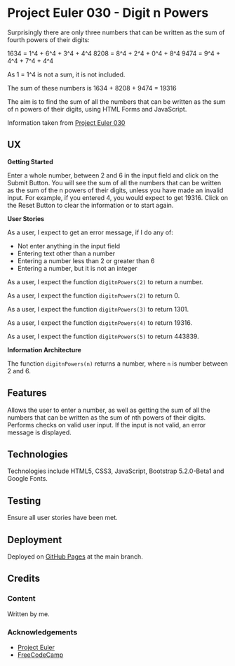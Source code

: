 # Project Euler 030 - Digit n Powers

Surprisingly there are only three numbers that can be written as the sum of fourth powers of their digits:

   1634 = 1^4 + 6^4 + 3^4 + 4^4
   8208 = 8^4 + 2^4 + 0^4 + 8^4
   9474 = 9^4 + 4^4 + 7^4 + 4^4

As 1 = 1^4 is not a sum, it is not included.

The sum of these numbers is 1634 + 8208 + 9474 = 19316

The aim is to find the sum of all the numbers that can be written as the sum of n powers of their digits, using HTML Forms and JavaScript.

Information taken from [Project Euler 030](https://projecteuler.net/problem=30)

## UX

**Getting Started**

Enter a whole number, between 2 and 6 in the input field and click on the Submit Button.  You will see the sum of all the numbers that can be written as the sum of the n powers of their digits, unless you have made an invalid input.  For example, if you entered 4, you would expect to get 19316.  Click on the Reset Button to clear the information or to start again.

**User Stories**

As a user, I expect to get an error message, if I do any of:

- Not enter anything in the input field
- Entering text other than a number
- Entering a number less than 2 or greater than 6
- Entering a number, but it is not an integer

As a user, I expect the function `digitnPowers(2)` to return a number.

As a user, I expect the function `digitnPowers(2)` to return 0.

As a user, I expect the function `digitnPowers(3)` to return 1301.

As a user, I expect the function `digitnPowers(4)` to return 19316.

As a user, I expect the function `digitnPowers(5)` to return 443839.

**Information Architecture**

The function `digitnPowers(n)` returns a number, where `n` is number between 2 and 6.

## Features

Allows the user to enter a number, as well as getting the sum of all the numbers that can be written as the sum of nth powers of their digits.  Performs checks on valid user input.  If the input is not valid, an error message is displayed.

## Technologies

Technologies include HTML5, CSS3, JavaScript, Bootstrap 5.2.0-Beta1 and Google Fonts.

## Testing

Ensure all user stories have been met.

## Deployment

Deployed on [GitHub Pages](https://derektypist.github.io/project-euler-030) at the main branch.

## Credits

### Content

Written by me.

### Acknowledgements

- [Project Euler](https://projecteuler.net)
- [FreeCodeCamp](https://www.freecodecamp.org)